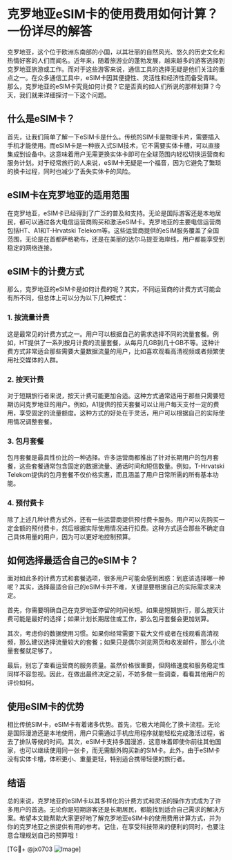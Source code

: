 # 克罗地亚eSIM卡的使用费用如何计算？一份详尽的解答

克罗地亚，这个位于欧洲东南部的小国，以其壮丽的自然风光、悠久的历史文化和热情好客的人们而闻名。近年来，随着旅游业的蓬勃发展，越来越多的游客选择到克罗地亚旅游或工作。而对于这些游客来说，通信工具的选择无疑是他们关注的重点之一。在众多通信工具中，eSIM卡因其便捷性、灵活性和经济性而备受青睐。那么，克罗地亚的eSIM卡究竟如何计费？它是否真的如人们所说的那样划算？今天，我们就来详细探讨一下这个问题。

## 什么是eSIM卡？

首先，让我们简单了解一下eSIM卡是什么。传统的SIM卡是物理卡片，需要插入手机才能使用。而eSIM卡是一种嵌入式SIM技术，它不需要实体卡槽，可以直接集成到设备中。这意味着用户无需更换实体卡即可在全球范围内轻松切换运营商和服务计划。对于经常旅行的人来说，eSIM卡无疑是一个福音，因为它避免了繁琐的换卡过程，同时也减少了丢失实体卡的风险。

## eSIM卡在克罗地亚的适用范围

在克罗地亚，eSIM卡已经得到了广泛的普及和支持。无论是国际游客还是本地居民，都可以通过各大电信运营商购买和激活eSIM卡。克罗地亚的主要电信运营商包括HT、A1和T-Hrvatski Telekom等。这些运营商提供的eSIM服务覆盖了全国范围，无论是在首都萨格勒布，还是在美丽的达尔马提亚海岸线，用户都能享受到稳定的网络连接。

## eSIM卡的计费方式

那么，克罗地亚的eSIM卡是如何计费的呢？其实，不同运营商的计费方式可能会有所不同，但总体上可以分为以下几种模式：

### 1. 按流量计费

这是最常见的计费方式之一。用户可以根据自己的需求选择不同的流量套餐。例如，HT提供了一系列按月计费的流量套餐，从每月几GB到几十GB不等。这种计费方式非常适合那些需要大量数据流量的用户，比如喜欢观看高清视频或者频繁使用社交媒体的人群。

### 2. 按天计费

对于短期旅行者来说，按天计费可能更加合适。这种方式通常适用于那些只需要短期访问克罗地亚的用户。例如，A1提供的按天套餐可以让用户每天支付一定的费用，享受固定的流量额度。这种方式的好处在于灵活，用户可以根据自己的实际使用情况调整套餐。

### 3. 包月套餐

包月套餐是最具性价比的一种选择。许多运营商都推出了针对长期用户的包月套餐，这些套餐通常包含固定的数据流量、通话时间和短信数量。例如，T-Hrvatski Telekom提供的包月套餐不仅价格实惠，而且涵盖了用户日常所需的所有基本功能。

### 4. 预付费卡

除了上述几种计费方式外，还有一些运营商提供预付费卡服务。用户可以先购买一定金额的预付费卡，然后根据实际使用情况进行扣费。这种方式适合那些不确定自己具体用量的用户，因为可以更好地控制预算。

## 如何选择最适合自己的eSIM卡？

面对如此多的计费方式和套餐选项，很多用户可能会感到困惑：到底该选择哪一种呢？其实，选择最适合自己的eSIM卡并不难，关键是要根据自己的实际需求来决定。

首先，你需要明确自己在克罗地亚停留的时间长短。如果是短期旅行，那么按天计费可能是最好的选择；如果计划长期居住或工作，那么包月套餐会更加划算。

其次，考虑你的数据使用习惯。如果你经常需要下载大文件或者在线观看高清视频，那么建议选择流量较大的套餐；如果只是偶尔浏览网页和收发邮件，那么小流量套餐就足够了。

最后，别忘了查看运营商的服务质量。虽然价格很重要，但网络速度和服务稳定性同样不容忽视。因此，在做出最终决定之前，不妨多做一些调查，看看其他用户的评价如何。

## 使用eSIM卡的优势

相比传统SIM卡，eSIM卡有着诸多优势。首先，它极大地简化了换卡流程。无论是国际漫游还是本地使用，用户只需通过手机应用程序就能轻松完成激活过程，省去了排队等候的时间。其次，eSIM卡支持多国漫游，这意味着即使你前往其他国家，也可以继续使用同一张卡，而无需额外购买新的SIM卡。此外，由于eSIM卡没有实体卡槽，体积更小、重量更轻，特别适合携带轻便的旅行者。

## 结语

总的来说，克罗地亚的eSIM卡以其多样化的计费方式和灵活的操作方式成为了许多用户的首选。无论你是短期游客还是长期居民，都能找到适合自己需求的解决方案。希望本文能帮助大家更好地了解克罗地亚eSIM卡的使用费用计算方式，并为你的克罗地亚之旅提供有用的参考。记住，在享受科技带来的便利的同时，也要注意合理规划自己的预算哦！

[TG💪+ @jx0703 ![Image](https://github.com/user-attachments/assets/dbca1d08-cadb-493c-b0ec-ad6f7a83f270)]